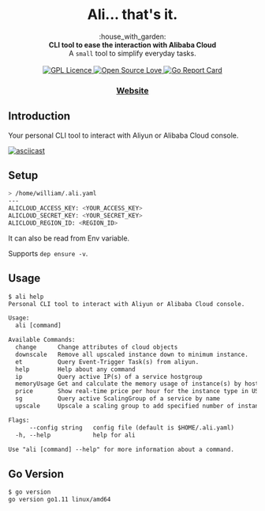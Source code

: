 <h1 align="center">Ali... that's it.</h1>

<div align="center">
  :house_with_garden:
</div>
<div align="center">
  <strong>CLI tool to ease the interaction with Alibaba Cloud</strong>
</div>
<div align="center">
  A <code>small</code> tool to simplify everyday tasks.
</div>

<br />

<div align="center">
  <!-- GPL License -->
  <a href="https://opensource.org/licenses/GPL-3.0/"><img
	src="https://badges.frapsoft.com/os/gpl/gpl.png?v=103"
	border="0"
	alt="GPL Licence"
	title="GPL Licence">
  </a>
  <!-- Open Source Love -->
  <a href="https://opensource.org/licenses/GPL-3.0/"><img
	src="https://badges.frapsoft.com/os/v1/open-source.svg?v=103"
	border="0"
	alt="Open Source Love"
	title="Open Source Love">
  </a>
  <!-- Go Report Card -->
  <a href="https://goreportcard.com/report/github.com/williamchanrico/ali"><img
	src="https://goreportcard.com/badge/github.com/williamchanrico/ali"
	border="0"
	alt="Go Report Card"
	title="Go Report Card">
  </a>
</div>

<div align="center">
  <h3>
    <a href="https://arzhon.id">Website</a>
  </h3>
</div>

## Introduction

Your personal CLI tool to interact with Aliyun or Alibaba Cloud console.

[![asciicast](https://asciinema.org/a/gee4XkKWpvENAuBOaHbSMFIIN.png)](https://asciinema.org/a/gee4XkKWpvENAuBOaHbSMFIIN)

## Setup

```sh
> /home/william/.ali.yaml
---
ALICLOUD_ACCESS_KEY: <YOUR_ACCESS_KEY>
ALICLOUD_SECRET_KEY: <YOUR_SECRET_KEY>
ALICLOUD_REGION_ID: <REGION_ID>
```

It can also be read from Env variable.

Supports `dep ensure -v`.

## Usage

```txt
$ ali help
Personal CLI tool to interact with Aliyun or Alibaba Cloud console.

Usage:
  ali [command]

Available Commands:
  change      Change attributes of cloud objects
  downscale   Remove all upscaled instance down to minimum instance.
  et          Query Event-Trigger Task(s) from aliyun.
  help        Help about any command
  ip          Query active IP(s) of a service hostgroup
  memoryUsage Get and calculate the memory usage of instance(s) by hostgroups
  price       Show real-time price per hour for the instance type in USD (default region: ap-southeast-1).
  sg          Query active ScalingGroup of a service by name
  upscale     Upscale a scaling group to add specified number of instances.

Flags:
      --config string   config file (default is $HOME/.ali.yaml)
  -h, --help            help for ali

Use "ali [command] --help" for more information about a command.
```

## Go Version

```txt
$ go version
go version go1.11 linux/amd64
```
